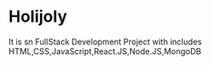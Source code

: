 # Holijoly
It is sn FullStack Development Project with includes HTML,CSS,JavaScript,React.JS,Node.JS,MongoDB
